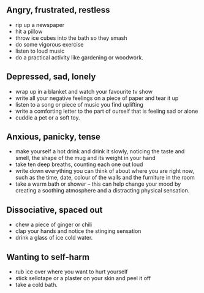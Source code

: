 ## Angry, frustrated, restless

  * rip up a newspaper
  * hit a pillow
  * throw ice cubes into the bath so they smash
  * do some vigorous exercise
  * listen to loud music
  * do a practical activity like gardening or woodwork.

## Depressed, sad, lonely

  * wrap up in a blanket and watch your favourite tv show
  * write all your negative feelings on a piece of paper and tear it up
  * listen to a song or piece of music you find uplifting
  * write a comforting letter to the part of ourself that is feeling sad or alone
  * cuddle a pet or a soft toy.

## Anxious, panicky, tense

  * make yourself a hot drink and drink it slowly, noticing the taste and smell, the shape of the  mug and its weight in your hand
  * take ten deep breaths, counting each one out loud
  * write down everything you can think of about where you are right now, such as the time, date, colour of the walls and the furniture in the room
  * take a warm bath or shower – this can help change your mood by creating a soothing atmosphere and a distracting physical sensation.

## Dissociative, spaced out

  * chew a piece of ginger or chili
  * clap your hands and notice the stinging sensation
  * drink a glass of ice cold water.

## Wanting to self-harm

  * rub ice over where you want to hurt yourself
  * stick sellotape or a plaster on your skin and peel it off
  * take a cold bath.
